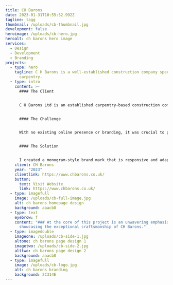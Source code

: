```yaml
---
title: CH Barons
date: 2023-01-31T10:55:52.992Z
tagline: tagg
thumbnail: /uploads/cb-thumbnail.jpg
development: false
heroimage: /uploads/cb-hero.jpg
heroalt: ch barons hero image
services:
  - Design
  - Development
  - Branding
projects:
  - type: hero
    tagline: C H Barons is a well-established construction company specializing in
      carpentry.
  - type: intro
    content: >-
      #### The Client


      C H Barons Ltd is an established carpentry-based construction company located in the picturesque South Hams region. With over 19 years of experience, they have built a solid reputation for delivering top-notch craftsmanship, where their unwavering attention to detail takes precedence.


      #### The Challenge


      With no existing online presence or branding, it was crucial to portray C H Barons as a firmly established and experienced carpentry company. The website needed to be fast, efficient, and, above all, easy to update and maintain for the team. 


      #### The Solution


      I created a monogram-style brand mark that is responsive and adaptable across various sizes and mediums, including branded clothing. The website was developed using the Kirby CMS, providing the team with a remarkably fast, efficient, and user-friendly platform for future website maintenance.
    client: CH Barons
    year: "2023"
    clientlink: https://www.chbarons.co.uk/
    button:
      text: Visit Website
      link: https://www.chbarons.co.uk/
  - type: imagefull
    image: /uploads/cb-full-image.jpg
    alt: ch barons homepage design
    background: aaacb8
  - type: text
    eyebrow: f
    content: "### At the core of this project is an unwavering emphasis on
      showcasing the exceptional craftsmanship of CH Barons."
  - type: imagedouble
    imageone: /uploads/cb-side-1.jpg
    altone: ch barons page design 1
    imagetwo: /uploads/cb-side-2.jpg
    alttwo: ch barons page design 2
    background: aaacb8
  - type: imagefull
    image: /uploads/cb-logo.jpg
    alt: ch barons branding
    background: 2C314E
---
```

